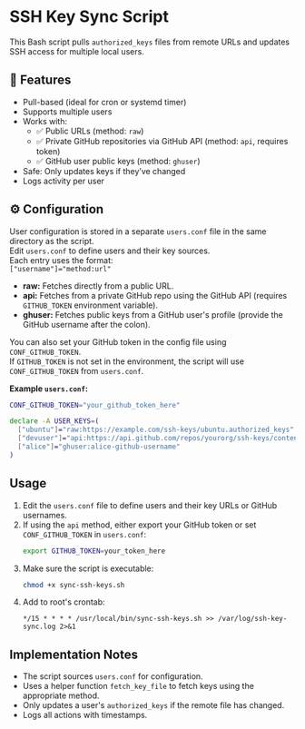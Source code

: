 # SSH Key Sync Script

This Bash script pulls `authorized_keys` files from remote URLs and updates SSH access for multiple local users.

## 🔧 Features

- Pull-based (ideal for cron or systemd timer)
- Supports multiple users
- Works with:
  - ✅ Public URLs (method: `raw`)
  - ✅ Private GitHub repositories via GitHub API (method: `api`, requires token)
  - ✅ GitHub user public keys (method: `ghuser`)
- Safe: Only updates keys if they’ve changed
- Logs activity per user

## ⚙️ Configuration

User configuration is stored in a separate `users.conf` file in the same directory as the script.  
Edit `users.conf` to define users and their key sources.  
Each entry uses the format:  
`["username"]="method:url"`

- **raw:** Fetches directly from a public URL.
- **api:** Fetches from a private GitHub repo using the GitHub API (requires `GITHUB_TOKEN` environment variable).
- **ghuser:** Fetches public keys from a GitHub user's profile (provide the GitHub username after the colon).

You can also set your GitHub token in the config file using `CONF_GITHUB_TOKEN`.  
If `GITHUB_TOKEN` is not set in the environment, the script will use `CONF_GITHUB_TOKEN` from `users.conf`.

**Example `users.conf`:**
```bash
CONF_GITHUB_TOKEN="your_github_token_here"

declare -A USER_KEYS=(
  ["ubuntu"]="raw:https://example.com/ssh-keys/ubuntu.authorized_keys"
  ["devuser"]="api:https://api.github.com/repos/yourorg/ssh-keys/contents/keys/devuser.authorized_keys?ref=main"
  ["alice"]="ghuser:alice-github-username"
)
```

## Usage

1. Edit the `users.conf` file to define users and their key URLs or GitHub usernames.
2. If using the `api` method, either export your GitHub token or set `CONF_GITHUB_TOKEN` in `users.conf`:
   ```bash
   export GITHUB_TOKEN=your_token_here
   ```
3. Make sure the script is executable:
   ```bash
   chmod +x sync-ssh-keys.sh
   ```
4. Add to root's crontab:
   ```cron
   */15 * * * * /usr/local/bin/sync-ssh-keys.sh >> /var/log/ssh-key-sync.log 2>&1
   ```

## Implementation Notes

- The script sources `users.conf` for configuration.
- Uses a helper function `fetch_key_file` to fetch keys using the appropriate method.
- Only updates a user's `authorized_keys` if the remote file has changed.
- Logs all actions with timestamps.
